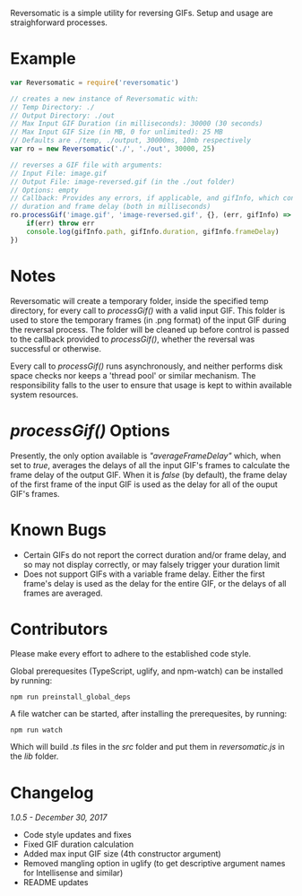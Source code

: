 Reversomatic is a simple utility for reversing GIFs. Setup and usage are straighforward processes.

# Example
```javascript
var Reversomatic = require('reversomatic')

// creates a new instance of Reversomatic with:
// Temp Directory: ./
// Output Directory: ./out
// Max Input GIF Duration (in milliseconds): 30000 (30 seconds)
// Max Input GIF Size (in MB, 0 for unlimited): 25 MB
// Defaults are ./temp, ./output, 30000ms, 10mb respectively
var ro = new Reversomatic('./', './out', 30000, 25)

// reverses a GIF file with arguments:
// Input File: image.gif
// Output File: image-reversed.gif (in the ./out folder)
// Options: empty
// Callback: Provides any errors, if applicable, and gifInfo, which contains the GIF's relative path,
// duration and frame delay (both in milliseconds)
ro.processGif('image.gif', 'image-reversed.gif', {}, (err, gifInfo) => {
    if(err) throw err
    console.log(gifInfo.path, gifInfo.duration, gifInfo.frameDelay)
})
```

# Notes
Reversomatic will create a temporary folder, inside the specified temp directory, for every call to *processGif()* with a valid input GIF. This folder is used to store the temporary frames (in .png format) of the input GIF during the reversal process. The folder will be cleaned up before control is passed to the callback provided to *processGif()*, whether the reversal was successful or otherwise. 

Every call to *processGif()* runs asynchronously, and neither performs disk space checks nor keeps a 'thread pool' or similar mechanism. The responsibility falls to the user to ensure that usage is kept to within available system resources.

# *processGif()* Options
Presently, the only option available is *"averageFrameDelay"* which, when set to *true*, averages the delays of all the input GIF's frames to calculate the frame delay of the output GIF. When it is *false* (by default), the frame delay of the first frame of the input GIF is used as the delay for all of the ouput GIF's frames.

# Known Bugs
- Certain GIFs do not report the correct duration and/or frame delay, and so may not display correctly, or may falsely trigger your duration limit
- Does not support GIFs with a variable frame delay. Either the first frame's delay is used as the delay for the entire GIF, or the delays of all frames are averaged.

# Contributors
Please make every effort to adhere to the established code style.

Global prerequesites (TypeScript, uglify, and npm-watch) can be installed by running:
```
npm run preinstall_global_deps
```
A file watcher can be started, after installing the prerequesites, by running:
```
npm run watch
```
Which will build *.ts* files in the *src* folder and put them in *reversomatic.js* in the *lib* folder.

# Changelog
*1.0.5 - December 30, 2017*
- Code style updates and fixes
- Fixed GIF duration calculation
- Added max input GIF size (4th constructor argument)
- Removed mangling option in uglify (to get descriptive argument names for Intellisense and similar)
- README updates
